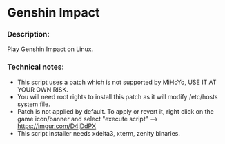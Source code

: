 # Genshin Impact

### Description:
Play Genshin Impact on Linux.

### Technical notes:
- This script uses a patch which is not supported by MiHoYo, USE IT AT YOUR OWN RISK.
- You will need root rights to install this patch as it will modify /etc/hosts system file.
- Patch is not applied by default. To apply or revert it, right click on the game icon/banner and select "execute script" --> https://imgur.com/D4jDdPX
- This script installer needs xdelta3, xterm, zenity binaries.
